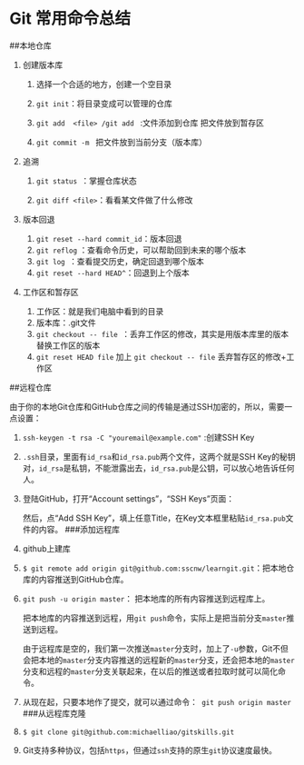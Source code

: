 # Git 常用命令总结
##本地仓库

1. 创建版本库

   1. 选择一个合适的地方，创建一个空目录

   2. `git init`：将目录变成可以管理的仓库

   3. ``git add  <file> /git add ``  :文件添加到仓库   把文件放到暂存区
   4. ``git commit -m ``  把文件放到当前分支（版本库）
2. 追溯

   1. ``git status ``：掌握仓库状态

   2. ``git diff <file>``：看看某文件做了什么修改
3. 版本回退
   1. ``git reset --hard commit_id``：版本回退
   2. ``git reflog`` ：查看命令历史，可以帮助回到未来的哪个版本
   3. ``git log ``：查看提交历史，确定回退到哪个版本
   4. ``git reset --hard HEAD^``：回退到上个版本
4. 工作区和暂存区
   1. 工作区：就是我们电脑中看到的目录
   2. 版本库：.git文件
   3. ``git checkout -- file ``：丢弃工作区的修改，其实是用版本库里的版本替换工作区的版本
   4. ``git reset HEAD file``  加上 ``git checkout -- file``   丢弃暂存区的修改+工作区

##远程仓库

由于你的本地Git仓库和GitHub仓库之间的传输是通过SSH加密的，所以，需要一点设置：

1. ``ssh-keygen -t rsa -C "youremail@example.com"``       :创建SSH Key

2. `.ssh`目录，里面有`id_rsa`和`id_rsa.pub`两个文件，这两个就是SSH Key的秘钥对，`id_rsa`是私钥，不能泄露出去，`id_rsa.pub`是公钥，可以放心地告诉任何人。

3. 登陆GitHub，打开“Account settings”，“SSH Keys”页面：

   然后，点“Add SSH Key”，填上任意Title，在Key文本框里粘贴`id_rsa.pub`文件的内容。
###添加远程库

1. github上建库

2. ``$ git remote add origin git@github.com:sscnw/learngit.git``：把本地仓库的内容推送到GitHub仓库。

3. ``git push -u origin master``： 把本地库的所有内容推送到远程库上。

   把本地库的内容推送到远程，用`git push`命令，实际上是把当前分支`master`推送到远程。

   由于远程库是空的，我们第一次推送`master`分支时，加上了`-u`参数，Git不但会把本地的`master`分支内容推送的远程新的`master`分支，还会把本地的`master`分支和远程的`master`分支关联起来，在以后的推送或者拉取时就可以简化命令。

4. 从现在起，只要本地作了提交，就可以通过命令：`` git push origin master``
###从远程库克隆
1. ``$ git clone git@github.com:michaelliao/gitskills.git``

2. Git支持多种协议，包括`https`，但通过`ssh`支持的原生`git`协议速度最快。

